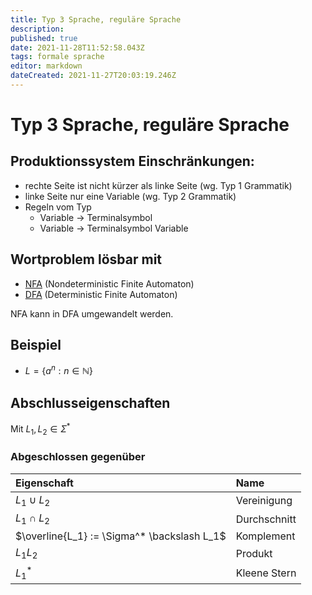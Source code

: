 ```yaml
---
title: Typ 3 Sprache, reguläre Sprache
description: 
published: true
date: 2021-11-28T11:52:58.043Z
tags: formale sprache
editor: markdown
dateCreated: 2021-11-27T20:03:19.246Z
---
```


# Typ 3 Sprache, reguläre Sprache

## Produktionssystem Einschränkungen:

- rechte Seite ist nicht kürzer als linke Seite (wg. Typ 1 Grammatik)
- linke Seite nur eine Variable (wg. Typ 2 Grammatik)
- Regeln vom Typ
  - Variable -> Terminalsymbol
  - Variable -> Terminalsymbol Variable
  
## Wortproblem lösbar mit
- [NFA](/formaleBeschreibung/formaleSprachen/nfa) (Nondeterministic Finite Automaton)
- [DFA](/formaleBeschreibung/formaleSprachen/dfa) (Deterministic Finite Automaton)

NFA kann in DFA umgewandelt werden.
## Beispiel

- $L = \{a^n:n \in \mathbb{N}\}$

## Abschlusseigenschaften

Mit $L_1, L_2 \in \Sigma^*$

### Abgeschlossen gegenüber

| Eigenschaft      | Name |
| :----------- | :----------- |
| $L_1 \cup L_2$ | Vereinigung |
| $L_1 \cap L_2$ | Durchschnitt |
| $\overline{L_1} := \Sigma^* \backslash L_1$ | Komplement |
| $L_1L_2$ | Produkt|
| $L_1^*$ | Kleene Stern |